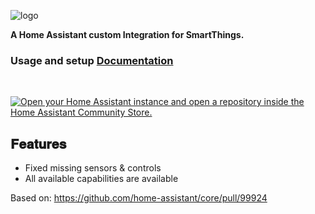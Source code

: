 ![logo](https://brands.home-assistant.io/_/smartthings/logo@2x.png)

__A Home Assistant custom Integration for SmartThings.__

### **Usage and setup [Documentation](https://github.com/bakernigel/smartthings)**

<br>

[![Open your Home Assistant instance and open a repository inside the Home Assistant Community Store.](https://my.home-assistant.io/badges/hacs_repository.svg)](https://my.home-assistant.io/redirect/hacs_repository/?category=integration&repository=smartthings&owner=bakernigel)



## __𝐅𝐞𝐚𝐭𝐮𝐫𝐞𝐬__
- Fixed missing sensors & controls 
- All available capabilities are available

Based on: https://github.com/home-assistant/core/pull/99924
